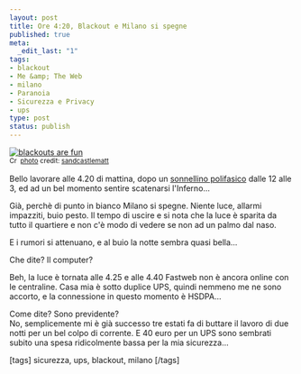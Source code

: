 ```yaml
--- 
layout: post
title: Ore 4:20, Blackout e Milano si spegne
published: true
meta: 
  _edit_last: "1"
tags: 
- blackout
- Me &amp; The Web
- milano
- Paranoia
- Sicurezza e Privacy
- ups
type: post
status: publish
---
```

<a href="http://www.flickr.com/photos/48105870@N00/1566039370/" title="blackouts are fun" target="_blank"><img src="http://farm3.static.flickr.com/2139/1566039370_7100b1b95d.jpg" alt="blackouts are fun" border="0" /></a><br /><small><a href="http://creativecommons.org/licenses/by-nc/2.0/" title="Attribution-NonCommercial License" target="_blank"><img src="http://www.lastknight.com/wp-content/plugins/photo-dropper/images/cc.png" alt="Creative Commons License" border="0" width="16" height="16" align="absmiddle" /></a> <a href="http://www.photodropper.com/photos/" target="_blank">photo</a> credit: <a href="http://www.flickr.com/photos/48105870@N00/1566039370/" title="sandcastlematt" target="_blank">sandcastlematt</a></small>  
  
Bello lavorare alle 4.20 di mattina, dopo un [sonnellino polifasico][1] dalle 12 alle 3, ed ad un bel momento sentire scatenarsi l'Inferno...  
  
Già, perchè di punto in bianco Milano si spegne. Niente luce, allarmi impazziti, buio pesto. Il tempo di uscire e si nota che la luce è sparita da tutto il quartiere e non c'è modo di vedere se non ad un palmo dal naso.  
  
E i rumori si attenuano, e al buio la notte sembra quasi bella...  
  
Che dite? Il computer?  
  
Beh, la luce è tornata alle 4.25 e alle 4.40 Fastweb non è ancora online con le centraline. Casa mia è sotto duplice UPS, quindi nemmeno me ne sono accorto, e la connessione in questo momento è HSDPA...  
  
Come dite? Sono previdente?  
No, semplicemente mi è già successo tre estati fa di buttare il lavoro di due notti per un bel colpo di corrente. E 40 euro per un UPS sono sembrati subito una spesa ridicolmente bassa per la mia sicurezza...  
  
[tags] sicurezza, ups, blackout, milano [/tags]

[1]: www.lastknight.com/2006/05/20/il-sonno-polifasico-una-introduzione/ 

